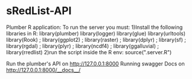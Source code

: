 # sRedList-API
Plumber R application:
To run the server you must:
1)Install the following libraries in R:
library(plumber)
library(logger)
library(glue)
library(urltools)
library(Rook) ; library(ggplot2) ; library(raster) ; library(dplyr) ; library(sf) ; library(rgdal) ; library(plyr) ; library(ncdf4) ; library(ggalluvial) ; library(rredlist)
2)run the script inside the R env:
source(".server.R")

Run the plumber's API on http://127.0.0.1:8000
Running swagger Docs on http://127.0.0.1:8000/__docs__/
